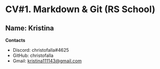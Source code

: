 # CV#1. Markdown & Git (RS School)

## Name: Kristina

**Contacts**
  * Discord: christofalla#4625
  * GitHub: christofalla
  * Gmail: kristina111143@gmail.com
